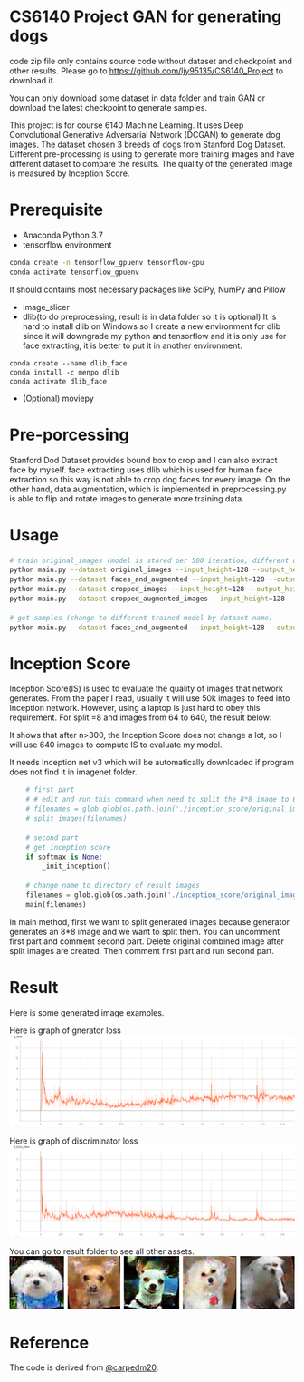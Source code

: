 # CS6140 Project GAN for generating dogs
code zip file only contains source code without dataset and checkpoint and other results.
Please go to https://github.com/ljy95135/CS6140_Project to download it.

You can only download some dataset in data folder and train GAN or download the latest checkpoint to generate samples.

This project is for course 6140 Machine Learning. It uses Deep Convolutional Generative Adversarial Network (DCGAN) to generate dog images.
The dataset chosen 3 breeds of dogs from Stanford Dog Dataset. Different pre-processing is using to generate more training images and have different
dataset to compare the results. The quality of the generated  image is measured by Inception Score.

# Prerequisite
* Anaconda Python 3.7
* tensorflow environment
```sh
conda create -n tensorflow_gpuenv tensorflow-gpu
conda activate tensorflow_gpuenv
```
It should contains most necessary packages like SciPy, NumPy and Pillow
* image_slicer
* dlib(to do preprocessing, result is in data folder so it is optional)
It is hard to install dlib on Windows so I create a new environment for dlib
since it will downgrade my python and tensorflow and it is only use for face extracting, it is better to put it in
another environment.
```
conda create --name dlib_face
conda install -c menpo dlib
conda activate dlib_face
```
* (Optional) moviepy

# Pre-porcessing
Stanford Dod Dataset provides bound box to crop and I can also extract face by myself. face extracting uses dlib which
is used for human face extraction so this way is not able to crop dog faces for every image. On the other hand, data augmentation,
which is implemented in preprocessing.py is able to flip and rotate images to generate more training data.

# Usage
```sh
# train original_images (model is stored per 500 iteration, different data size decides how many epoch is needed)
python main.py --dataset original_images --input_height=128 --output_height=128 --epoch=56 --train
python main.py --dataset faces_and_augmented --input_height=128 --output_height=128 --epoch=84 --train
python main.py --dataset cropped_images --input_height=128 --output_height=128 --epoch=56 --train
python main.py --dataset cropped_augmented_images --input_height=128 --output_height=128 --epoch=7 --train

# get samples (change to different trained model by dataset name)
python main.py --dataset faces_and_augmented --input_height=128 --output_height=128
```

# Inception Score
Inception Score(IS) is used to evaluate the quality of images that network generates. From the paper I read, usually it will use 50k images to feed into Inception network.
However, using a laptop is just hard to obey this requirement. For split =8 and images from 64 to 640, the result below:

It shows that after n>300, the Inception Score does not change a lot, so I will use 640 images to compute IS to evaluate my model.

It needs Inception net v3 which will be automatically downloaded if program does not find it in imagenet folder.

```python
    # first part
    # # edit and run this command when need to split the 8*8 image to 64 images
    # filenames = glob.glob(os.path.join('./inception_score/original_images_inception_score', '*.*'))
    # split_images(filenames)

    # second part
    # get inception score
    if softmax is None:
        _init_inception()

    # change name to directory of result images
    filenames = glob.glob(os.path.join('./inception_score/original_images_inception_score', '*.*'))
    main(filenames)
```
In main method, first we want to split generated images because generator generates an 8*8 image and we want to split them.
You can uncomment first part and comment second part. Delete original combined image after split images are created. Then
comment first part and run second part.

# Result
Here is some generated image examples.

Here is graph of gnerator loss
![g loss](https://raw.githubusercontent.com/ljy95135/CS6140_Project/master/result/g_loss.png)

Here is graph of discriminator loss
![d loss](https://raw.githubusercontent.com/ljy95135/CS6140_Project/master/result/d_loss.png)

You can go to result folder to see all other assets.
![examples](https://raw.githubusercontent.com/ljy95135/CS6140_Project/master/result/examples.png)

# Reference
The code is derived from [@carpedm20](https://github.com/carpedm20/DCGAN-tensorflow).

